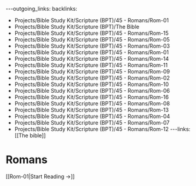 ---outgoing_links:
backlinks:
  - Projects/Bible Study Kit/Scripture (BPT)/45 - Romans/Rom-01
  - Projects/Bible Study Kit/Scripture (BPT)/The Bible
  - Projects/Bible Study Kit/Scripture (BPT)/45 - Romans/Rom-15
  - Projects/Bible Study Kit/Scripture (BPT)/45 - Romans/Rom-05
  - Projects/Bible Study Kit/Scripture (BPT)/45 - Romans/Rom-03
  - Projects/Bible Study Kit/Scripture (BPT)/45 - Romans/Rom-01
  - Projects/Bible Study Kit/Scripture (BPT)/45 - Romans/Rom-14
  - Projects/Bible Study Kit/Scripture (BPT)/45 - Romans/Rom-11
  - Projects/Bible Study Kit/Scripture (BPT)/45 - Romans/Rom-09
  - Projects/Bible Study Kit/Scripture (BPT)/45 - Romans/Rom-02
  - Projects/Bible Study Kit/Scripture (BPT)/45 - Romans/Rom-10
  - Projects/Bible Study Kit/Scripture (BPT)/45 - Romans/Rom-06
  - Projects/Bible Study Kit/Scripture (BPT)/45 - Romans/Rom-16
  - Projects/Bible Study Kit/Scripture (BPT)/45 - Romans/Rom-08
  - Projects/Bible Study Kit/Scripture (BPT)/45 - Romans/Rom-13
  - Projects/Bible Study Kit/Scripture (BPT)/45 - Romans/Rom-04
  - Projects/Bible Study Kit/Scripture (BPT)/45 - Romans/Rom-07
  - Projects/Bible Study Kit/Scripture (BPT)/45 - Romans/Rom-12
---links: [[The bible]]
# Romans

[[Rom-01|Start Reading →]]
